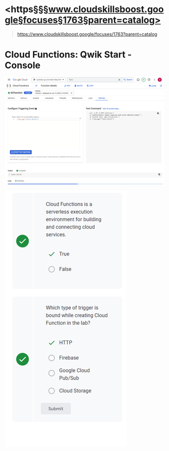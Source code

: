 # <https§§§www.cloudskillsboost.google§focuses§1763§parent=catalog>
> <https://www.cloudskillsboost.google/focuses/1763?parent=catalog>

# Cloud Functions: Qwik Start - Console


![](1687176717623.png)

![](1687176759761.png)
